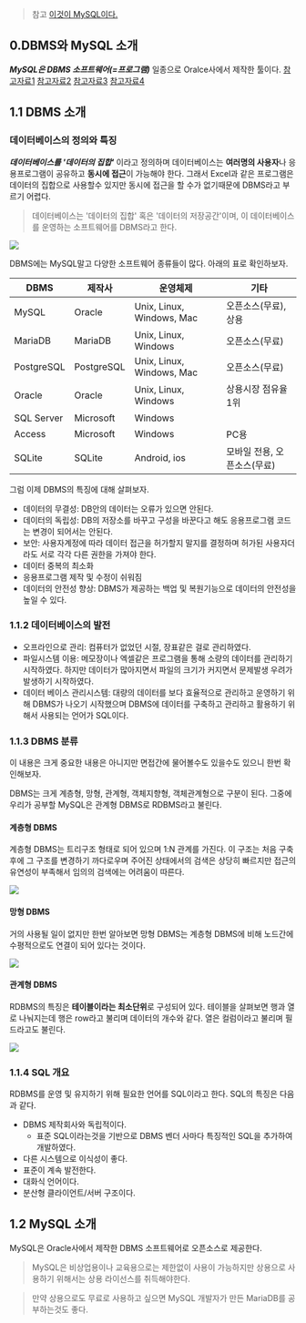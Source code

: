 > 참고
> [이것이 MySQL이다.](http://www.yes24.com/Product/Goods/90118480)

## 0.DBMS와 MySQL 소개

**_MySQL은 DBMS 소프트웨어(=프로그램)_** 일종으로 Oralce사에서 제작한 툴이다.
[참고자료1](https://velog.io/@98kimjh/Database-DBMS-Concept)
[참고자료2](https://velog.io/@susan9905/%EA%B3%84%EC%B8%B5%ED%98%95-%EC%BF%BC%EB%A6%AC)
[참고자료3](https://velog.io/@yeomyaloo/%EB%8D%B0%EC%9D%B4%ED%84%B0%EB%B2%A0%EC%9D%B4%EC%8A%A4%EB%8D%B0%EC%9D%B4%ED%84%B0%EB%B2%A0%EC%9D%B4%EC%8A%A4-%EA%B0%9C%EB%85%90-%EC%9E%A1%EA%B8%B0-1.-%EB%8D%B0%EC%9D%B4%ED%84%B0%EB%B2%A0%EC%9D%B4%EC%8A%A4)
[참고자료4](https://computer-science-student.tistory.com/194)

## 1.1 DBMS 소개

### 데이터베이스의 정의와 특징

**_데이터베이스를 '데이터의 집합'_** 이라고 정의하며 데이터베이스는 **여러명의 사용자**나 응용프로그램이 공유하고 **동시에 접근**이 가능해야 한다. 그래서 Excel과 같은 프로그램은 데이터의 집합으로 사용할수 있지만 동시에 접근을 할 수가 없기때문에 DBMS라고 부르기 어렵다.

> 데이터베이스는 '데이터의 집합' 혹은 '데이터의 저장공간'이며, 이 데이터베이스를 운영하는 소프트웨어를 DBMS라고 한다.

![](https://velog.velcdn.com/images/bini/post/9893f6de-1ee7-4041-b167-e2c085f02e10/image.png)

DBMS에는 MySQL말고 다양한 소프트웨어 종류들이 많다. 아래의 표로 확인하보자.

| DBMS       | 제작사     | 운영체제                  | 기타                        |
| ---------- | ---------- | ------------------------- | --------------------------- |
| MySQL      | Oracle     | Unix, Linux, Windows, Mac | 오픈소스(무료), 상용        |
| MariaDB    | MariaDB    | Unix, Linux, Windows      | 오픈소스(무료)              |
| PostgreSQL | PostgreSQL | Unix, Linux, Windows, Mac | 오픈소스(무료)              |
| Oracle     | Oracle     | Unix, Linux, Windows      | 상용시장 점유율 1위         |
| SQL Server | Microsoft  | Windows                   |                             |
| Access     | Microsoft  | Windows                   | PC용                        |
| SQLite     | SQLite     | Android, ios              | 모바일 전용, 오픈소스(무료) |

그럼 이제 DBMS의 특징에 대해 살펴보자.

- 데이터의 무결성: DB안의 데이터는 오류가 있으면 안된다.
- 데이터의 독립성: DB의 저장소를 바꾸고 구성을 바꾼다고 해도 응용프로그램 코드는 변경이 되어서는 안된다.
- 보안: 사용자계정에 따라 데이터 접근을 허가할지 말지를 결정하며 허가된 사용자더라도 서로 각각 다른 권한을 가져야 한다.
- 데이터 중복의 최소화
- 응용프로그램 제작 및 수정이 쉬워짐
- 데이터의 안전성 향상: DBMS가 제공하는 백업 및 복원기능으로 데이터의 안전성을 높일 수 있다.

### 1.1.2 데이터베이스의 발전

- 오프라인으로 관리: 컴퓨터가 없었던 시절, 장표같은 걸로 관리하였다.
- 파일시스템 이용: 메모장이나 엑셀같은 프로그램을 통해 소량의 데이터를 관리하기 시작하였다. 하지만 데이터가 많아지면서 파일의 크기가 커지면서 문제발생 우려가 발생하기 시작하였다.
- 데이터 베이스 관리시스템: 대량의 데이터를 보다 효율적으로 관리하고 운영하기 위해 DBMS가 나오기 시작했으며 DBMS에 데이터를 구축하고 관리하고 활용하기 위해서 사용되는 언어가 SQL이다.

### 1.1.3 DBMS 분류

이 내용은 크게 중요한 내용은 아니지만 면접간에 물어볼수도 있을수도 있으니 한번 확인해보자.

DBMS는 크게 계층형, 망형, 관계형, 객체지향형, 객체관계형으로 구분이 된다. 그중에 우리가 공부할 MySQL은 관계형 DBMS로 RDBMS라고 불린다.

#### 계층형 DBMS

계층형 DBMS는 트리구조 형태로 되어 있으며 1:N 관계를 가진다. 이 구조는 처음 구축 후에 그 구조를 변경하기 까다로우며 주어진 상태에서의 검색은 상당히 빠르지만 접근의 유연성이 부족해서 임의의 검색에는 어려움이 따른다.

![](https://velog.velcdn.com/images/bini/post/2e0fbb98-850d-4400-98cb-816bfec01304/image.png)

#### 망형 DBMS

거의 사용될 일이 없지만 한번 알아보면 망형 DBMS는 계층형 DBMS에 비해 노드간에 수평적으로도 연결이 되어 있다는 것이다.

![](https://velog.velcdn.com/images/bini/post/1301b4ae-3455-4ad6-b1a1-b8e947035dc8/image.png)

#### 관계형 DBMS

RDBMS의 특징은 **테이블이라는 최소단위**로 구성되어 있다. 테이블을 살펴보면 행과 열로 나눠지는데 행은 row라고 불리며 데이터의 개수와 같다. 열은 컬럼이라고 불리며 필드라고도 불린다.

![](https://velog.velcdn.com/images/bini/post/903933a5-641b-4b48-82c1-850f7f799b40/image.png)

### 1.1.4 SQL 개요

RDBMS를 운영 및 유지하기 위해 필요한 언어를 SQL이라고 한다. SQL의 특징은 다음과 같다.

- DBMS 제작회사와 독립적이다.
  - 표준 SQL이라는것을 기반으로 DBMS 벤더 사마다 특징적인 SQL을 추가하여 개발하였다.
- 다른 시스템으로 이식성이 좋다.
- 표준이 계속 발전한다.
- 대화식 언어이다.
- 분산형 클라이언트/서버 구조이다.

## 1.2 MySQL 소개

MySQL은 Oracle사에서 제작한 DBMS 소프트웨어로 오픈소스로 제공한다.

> MySQL은 비상업용이나 교육용으로는 제한없이 사용이 가능하지만 상용으로 사용하기 위해서는 상용 라이선스를 취득해야한다.

> 만약 상용으로도 무료로 사용하고 싶으면 MySQL 개발자가 만든 MariaDB를 공부하는것도 좋다.
